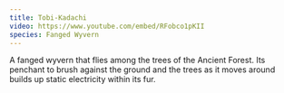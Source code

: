 ```yaml
---
title: Tobi-Kadachi
video: https://www.youtube.com/embed/RFobco1pKII
species: Fanged Wyvern
---
```


A fanged wyvern that flies among the trees of the Ancient Forest.
Its penchant to brush against the ground and the trees
as it moves around builds up static electricity within its fur.
